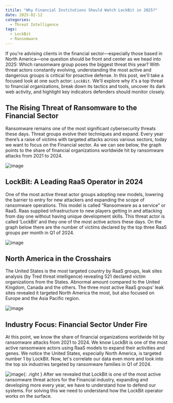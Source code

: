 ```yaml
---
titile: "Why Financial Institutions Should Watch LockBit in 2025?"
date: 2025-02-12
categories: 
  - Threat Intelligence
tags:
  - LockBit
  - Ransomware
---
```


If you're advising clients in the financial sector—especially those based in North America—one question should be front and center as we head into 2025: Which ransomware group poses the biggest threat this year? With threat actors constantly evolving, understanding the most active and dangerous groups is critical for proactive defense. In this post, we'll take a focused look at one such actor: `LockBit`. We'll explore why it's a top threat to financial organizations, break down its tactics and tools, uncover its dark web activity, and highlight key indicators defenders should monitor closely.

## The Rising Threat of Ransomware to the Financial Sector
Ransomware remains one of the most significant cybersecurity threats these days. Threat groups evolve their techniques and expand. Every year there’s a raise of victims with targeted attacks across various sectors, today we want to focus on the Financial sector.
As we can see below, the graph points to the share of financial organizations worldwide hit by ransomware attacks from 2021 to 2024.

![image](https://github.com/user-attachments/assets/50c6ae5b-d0b3-4deb-a0c7-613454bb99e5)

## LockBit: A Leading RaaS Operator in 2024
One of the most active threat actor groups adopting new models, lowering the barrier to entry for new attackers and expanding the scope of ransomware operations. This model is called “Ransomware as a service” or RaaS. Raas supplied infrastructure to new players getting in and attacking from day one without having unique development skills. This threat actor is called ‘LockBit’ and they one of the most active actors these days. On the graph below there are the number of victims declared by the top three RaaS groups per month in Q1 of 2024.

![image](https://github.com/user-attachments/assets/eb97fa57-a25a-4a49-b7b6-fcbf42893962)

## North America in the Crosshairs
The United States is the most targeted country by RaaS groups, leak sites analysis (by Tred threat intelligence) revealing 521 declared victim organizations from the States. Abnormal amount compared
to the United Kingdom, Canada and the others. The three most active RaaS groups’ leak sites revealed it targeted North America the most, but also focused on Europe and the Asia Pacific region.

![image](https://github.com/user-attachments/assets/b711d3a5-32d0-4790-af8c-9b0ca390f4b1)


## Industry Focus: Financial Sector Under Fire
At this point, we know the share of financial organizations worldwide hit by ransomware attacks from 2021 to 2024. We know LockBit is one of the most active ransomware actors using RaaS models to expand their activities and genes. We notice the United States, especially North America, is targeted number 1 by LockBit. Now, let's correlate our data even more and look into the top six industries
targeted by ransomware families in Q1 of 2024.

![image](https://github.com/user-attachments/assets/230bee11-4e7d-456e-99a1-7fa88b11335a){: .right }
After we revealed that LockBit is one of the most active ransomware threat actors for the Financial industry, expanding and developing more every year, we have to understand how to defend our systems. For solving this we need to understand how the LockBit operator works on the surface. 



